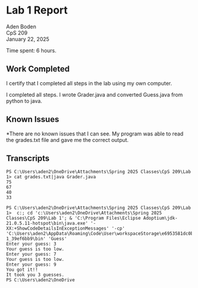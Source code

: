 # Lab 1 Report

Aden Boden  
CpS 209  
January 22, 2025

Time spent: 6 hours.

## Work Completed

I certify that I completed all steps in the lab using my own computer.

I completed all steps. I wrote Grader.java and converted Guess.java from python to java.

## Known Issues

*There are no known issues that I can see. My program was able to read the grades.txt file and gave me the correct output. 

## Transcripts

```
PS C:\Users\aden2\OneDrive\Attachments\Spring 2025 Classes\CpS 209\Lab 1> cat grades.txt|java Grader.java
75
67
40
33

PS C:\Users\aden2\OneDrive\Attachments\Spring 2025 Classes\CpS 209\Lab 1>  c:; cd 'c:\Users\aden2\OneDrive\Attachments\Spring 2025 Classes\CpS 209\Lab 1'; & 'C:\Program Files\Eclipse Adoptium\jdk-21.0.5.11-hotspot\bin\java.exe' '-XX:+ShowCodeDetailsInExceptionMessages' '-cp' 'C:\Users\aden2\AppData\Roaming\Code\User\workspaceStorage\e6953581dc0bb84d73edadfa835018e7\redhat.java\jdt_ws\Lab 1_39ef6bb9\bin' 'Guess' 
Enter your guess: 3
Your guess is too low.
Enter your guess: 7
Your guess is too low.
Enter your guess: 9
You got it!!
It took you 3 guesses.
PS C:\Users\aden2\OneDrive
```